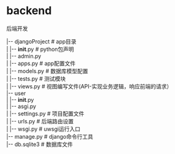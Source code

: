# backend
后端开发

|-- djangoProject # app目录    
| 	|-- __init__.py # python包声明    
|	|-- admin.py    
|	|-- apps.py # app配置文件    
|	|-- models.py # 数据库模型配置    
|	|-- tests.py # 测试模块    
|	|-- views.py # 视图编写文件(API-实现业务逻辑，响应前端的请求）    
|-- user      
|	|-- __init__.py   
|	|-- asgi.py   
|	|-- settings.py # 项目配置文件   
|	|-- urls.py # 后端路由设置   
|	|-- wsgi.py # uwsgi运行入口    
|-- manage.py # django命令行工具    
|-- db.sqlite3 # 数据库文件    

